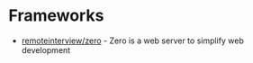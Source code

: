 # Frameworks

- [remoteinterview/zero](https://github.com/remoteinterview/zero) - Zero is a web server to simplify web development
